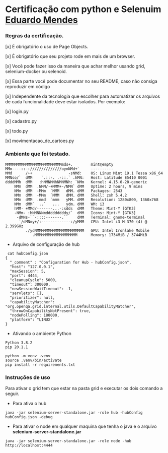 # Certificação com python e Selenuim [Eduardo Mendes](https://dunossauro.github.io/curso-python-selenium/certificado.html)


### Regras da certificação.

[x] É obrigatório o uso de Page Objects.

[x] É obrigatório que seu projeto rode em mais de um browser.

[x] Você pode fazer isso da maneira que achar melhor usando grid, selenium-docker ou selenoid.

[x] Essa parte você pode documentar no seu README, caso não consiga reproduzir em código

[x] Independente da tecnologia que escolher para automatizar os arquivos de cada funcionalidade deve estar isolados. Por exemplo:

[x]  login.py

[x]  cadastro.py

[x]  todo.py

[x]  movimentacao_de_cartoes.py


### Ambiente que foi testado.

```
MMMMMMMMMMMMMMMMMMMMMMMMMmds+.        mint@empty 
MMm----::-://////////////oymNMd+`     ---------- 
MMd      /++                -sNMd:    OS: Linux Mint 19.1 Tessa x86_64 
MMNso/`  dMM    `.::-. .-::.` .hMN:   Host: Latitude E5410 0001 
ddddMMh  dMM   :hNMNMNhNMNMNh: `NMm   Kernel: 4.15.0-20-generic 
    NMm  dMM  .NMN/-+MMM+-/NMN` dMM   Uptime: 2 hours, 9 mins 
    NMm  dMM  -MMm  `MMM   dMM. dMM   Packages: 2543 
    NMm  dMM  -MMm  `MMM   dMM. dMM   Shell: zsh 5.4.2 
    NMm  dMM  .mmd  `mmm   yMM. dMM   Resolution: 1280x800, 1360x768 
    NMm  dMM`  ..`   ...   ydm. dMM   WM: i3 
    hMM- +MMd/-------...-:sdds  dMM   Theme: Mint-Y [GTK3] 
    -NMm- :hNMNNNmdddddddddy/`  dMM   Icons: Mint-Y [GTK3] 
     -dMNs-``-::::-------.``    dMM   Terminal: gnome-terminal 
      `/dMNmy+/:-------------:/yMMM   CPU: Intel i3 M 370 (4) @ 2.399GHz 
         ./ydNMMMMMMMMMMMMMMMMMMMMM   GPU: Intel Ironlake Mobile 
            .MMMMMMMMMMMMMMMMMMM      Memory: 1734MiB / 3744MiB 

```

 - Arquivo de configuração de hub

```
 cat hubConfig.json                                                                              
{
  "_comment" : "Configuration for Hub - hubConfig.json",
  "host": "127.0.0.1",
  "maxSession": 5,
  "port": 4444,
  "cleanupCycle": 5000,
  "timeout": 300000,
  "newSessionWaitTimeout": -1,
  "servlets": [],
  "prioritizer": null,
  "capabilityMatcher": "org.openqa.grid.internal.utils.DefaultCapabilityMatcher",
  "throwOnCapabilityNotPresent": true,
  "nodePolling": 180000,
  "platform": "LINUX"
}
```


- Ativando o ambiente Python
```
Python 3.8.2
pip 20.1.1

python -m venv .venv 
source .venv/bin/activate  
pip install -r requirements.txt
```

### Instruções de uso

Para ativar o grid tem que estar na pasta grid  e executar os dois comando a seguir.

- Para ativa o hub
```
java -jar selenium-server-standalone.jar -role hub -hubConfig hubConfig.json -debug
```

- Para ativar o node em  qualquer maquina que tenha o java e o arquivo **selenium-server-standalone.jar** 

```
java -jar selenium-server-standalone.jar -role node -hub http://localhost:4444
```
 